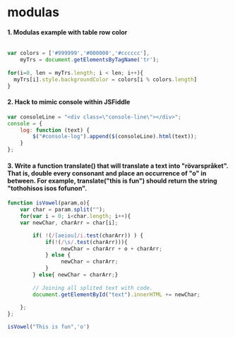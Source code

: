 modulas
=======

#### 1. Modulas example with table row color

```javascript

var colors = ['#999999','#000000','#cccccc'],
    myTrs = document.getElementsByTagName('tr');
	
for(i=0, len = myTrs.length; i < len; i++){
  myTrs[i].style.backgroundColor = colors[i % colors.length]
}
```

#### 2. Hack to mimic console within JSFiddle

```javascript
var consoleLine = "<div class=\"console-line\"></div>";
console = {
    log: function (text) {
        $("#console-log").append($(consoleLine).html(text));
    }
};
```

#### 3. Write a function translate() that will translate a text into "rövarspråket". That is, double every consonant and place an occurrence of "o" in between. For example, translate("this is fun") should return the string "tothohisos isos fofunon".

```javascript
function isVowel(param,o){
	var char = param.split("");
	for(var i = 0; i<char.length; i++){
	var newChar, charArr = char[i];

		if( !(/[aeiou]/i.test(charArr)) ) {
			if(!(/\s/.test(charArr))){
				 newChar = charArr + o + charArr;
			} else {
				 newChar = charArr;
			}
		} else{ newChar = charArr;}
		
		// Joining all splited text with code.
		document.getElementById("text").innerHTML += newChar;
		
	};
};

isVowel("This is fun",'o')
```
